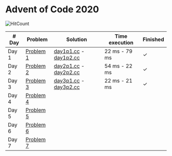 # Advent of Code 2020

![HitCount](http://hits.dwyl.com/JoanKnight11/advent-of-code-2020.svg)

| # Day  | Problem                                           | Solution         | Time execution  | Finished |
|--------|---------------------------------------------------|------------------|-----------------|----------|
| Day 1  | [Problem 1](https://adventofcode.com/2020/day/1)  | [day1p1.cc](https://github.com/JoanKnight11/advent-of-code-2020/blob/main/advent2020-1_p1.cc) - [day1p2.cc](https://github.com/JoanKnight11/advent-of-code-2020/blob/main/advent2020-1_p2.cc) | 22 ms - 79 ms | ✓   
| Day 2  | [Problem 2](https://adventofcode.com/2020/day/2)  | [day2p1.cc](https://github.com/JoanKnight11/advent-of-code-2020/blob/main/advent2020-2_p1.cc) - [day2p2.cc](https://github.com/JoanKnight11/advent-of-code-2020/blob/main/advent2020-2_p2.cc) | 54 ms - 22 ms | ✓  
| Day 3  | [Problem 3](https://adventofcode.com/2020/day/3)  | [day3p1.cc](https://github.com/JoanKnight11/advent-of-code-2020/blob/main/advent2020-3_p1.cc) - [day3p2.cc](https://github.com/JoanKnight11/advent-of-code-2020/blob/main/advent2020-3_p2.cc) | 22 ms - 21 ms | ✓  
| Day 4  | [Problem 4](https://adventofcode.com/2020/day/4)  |
| Day 5  | [Problem 5](https://adventofcode.com/2020/day/5)  |
| Day 6  | [Problem 6](https://adventofcode.com/2020/day/6)  |
| Day 7  | [Problem 7](https://adventofcode.com/2020/day/7)  |
